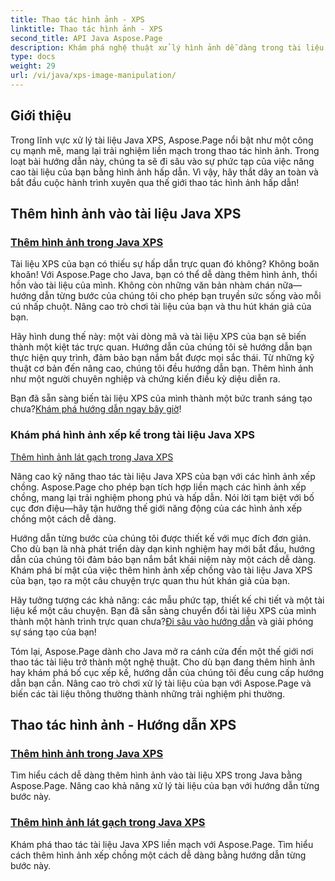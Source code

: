 ```yaml
---
title: Thao tác hình ảnh - XPS
linktitle: Thao tác hình ảnh - XPS
second_title: API Java Aspose.Page
description: Khám phá nghệ thuật xử lý hình ảnh dễ dàng trong tài liệu Java XPS với Aspose.Page. Tìm hiểu cách thêm và xếp hình ảnh một cách liền mạch để nâng cao khả năng xử lý tài liệu.
type: docs
weight: 29
url: /vi/java/xps-image-manipulation/
---
```


## Giới thiệu

Trong lĩnh vực xử lý tài liệu Java XPS, Aspose.Page nổi bật như một công cụ mạnh mẽ, mang lại trải nghiệm liền mạch trong thao tác hình ảnh. Trong loạt bài hướng dẫn này, chúng ta sẽ đi sâu vào sự phức tạp của việc nâng cao tài liệu của bạn bằng hình ảnh hấp dẫn. Vì vậy, hãy thắt dây an toàn và bắt đầu cuộc hành trình xuyên qua thế giới thao tác hình ảnh hấp dẫn!

## Thêm hình ảnh vào tài liệu Java XPS
### [Thêm hình ảnh trong Java XPS](./add-image/)

Tài liệu XPS của bạn có thiếu sự hấp dẫn trực quan đó không? Không boăn khoăn! Với Aspose.Page cho Java, bạn có thể dễ dàng thêm hình ảnh, thổi hồn vào tài liệu của mình. Không còn những văn bản nhàm chán nữa—hướng dẫn từng bước của chúng tôi cho phép bạn truyền sức sống vào mỗi cú nhấp chuột. Nâng cao trò chơi tài liệu của bạn và thu hút khán giả của bạn.

Hãy hình dung thế này: một vài dòng mã và tài liệu XPS của bạn sẽ biến thành một kiệt tác trực quan. Hướng dẫn của chúng tôi sẽ hướng dẫn bạn thực hiện quy trình, đảm bảo bạn nắm bắt được mọi sắc thái. Từ những kỹ thuật cơ bản đến nâng cao, chúng tôi đều hướng dẫn bạn. Thêm hình ảnh như một người chuyên nghiệp và chứng kiến điều kỳ diệu diễn ra.

 Bạn đã sẵn sàng biến tài liệu XPS của mình thành một bức tranh sáng tạo chưa?[Khám phá hướng dẫn ngay bây giờ](./add-image/)!

### Khám phá hình ảnh xếp kề trong tài liệu Java XPS
[Thêm hình ảnh lát gạch trong Java XPS](./add-tiled-image/)

Nâng cao kỹ năng thao tác tài liệu Java XPS của bạn với các hình ảnh xếp chồng. Aspose.Page cho phép bạn tích hợp liền mạch các hình ảnh xếp chồng, mang lại trải nghiệm phong phú và hấp dẫn. Nói lời tạm biệt với bố cục đơn điệu—hãy tận hưởng thế giới năng động của các hình ảnh xếp chồng một cách dễ dàng.

Hướng dẫn từng bước của chúng tôi được thiết kế với mục đích đơn giản. Cho dù bạn là nhà phát triển dày dạn kinh nghiệm hay mới bắt đầu, hướng dẫn của chúng tôi đảm bảo bạn nắm bắt khái niệm này một cách dễ dàng. Khám phá bí mật của việc thêm hình ảnh xếp chồng vào tài liệu Java XPS của bạn, tạo ra một câu chuyện trực quan thu hút khán giả của bạn.

 Hãy tưởng tượng các khả năng: các mẫu phức tạp, thiết kế chi tiết và một tài liệu kể một câu chuyện. Bạn đã sẵn sàng chuyển đổi tài liệu XPS của mình thành một hành trình trực quan chưa?[Đi sâu vào hướng dẫn](./add-tiled-image/) và giải phóng sự sáng tạo của bạn!

Tóm lại, Aspose.Page dành cho Java mở ra cánh cửa đến một thế giới nơi thao tác tài liệu trở thành một nghệ thuật. Cho dù bạn đang thêm hình ảnh hay khám phá bố cục xếp kề, hướng dẫn của chúng tôi đều cung cấp hướng dẫn bạn cần. Nâng cao trò chơi xử lý tài liệu của bạn với Aspose.Page và biến các tài liệu thông thường thành những trải nghiệm phi thường.
## Thao tác hình ảnh - Hướng dẫn XPS
### [Thêm hình ảnh trong Java XPS](./add-image/)
Tìm hiểu cách dễ dàng thêm hình ảnh vào tài liệu XPS trong Java bằng Aspose.Page. Nâng cao khả năng xử lý tài liệu của bạn với hướng dẫn từng bước này.
### [Thêm hình ảnh lát gạch trong Java XPS](./add-tiled-image/)
Khám phá thao tác tài liệu Java XPS liền mạch với Aspose.Page. Tìm hiểu cách thêm hình ảnh xếp chồng một cách dễ dàng bằng hướng dẫn từng bước này.